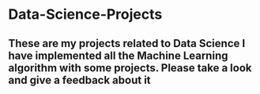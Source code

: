 # Data-Science-Projects

## These are my projects related to Data Science I have implemented all the Machine Learning algorithm with some projects. Please take a look and give a feedback about it

